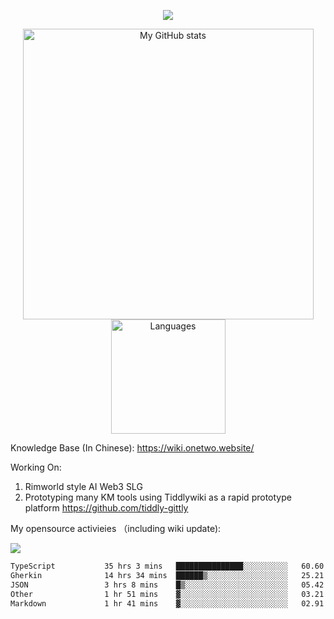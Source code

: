<a href="https://github.com/linonetwo">
    <p align="center">
        <img src="https://github-profile-trophy.vercel.app/?username=linonetwo&column=7&theme=onedark"/>
    </p>
</a>
<a align="center" href="https://github.com/linonetwo">
  <p align="center">
    <img src="https://github-readme-stats.vercel.app/api?username=linonetwo&show_icons=true&count_private=true" alt="My GitHub stats" width="465"/>
    <img src="https://github-readme-stats.vercel.app/api/top-langs/?username=linonetwo&layout=compact&langs_count=10" alt="Languages" height="183">
  </p>
</a>

Knowledge Base (In Chinese): https://wiki.onetwo.website/

Working On: 

1. Rimworld style AI Web3 SLG
1. Prototyping many KM tools using Tiddlywiki as a rapid prototype platform https://github.com/tiddly-gittly

My opensource activieies （including wiki update):

![](https://visitor-badge.glitch.me/badge?page_id=linonetwo.linonetwo)

<!--START_SECTION:waka-->

```txt
TypeScript           35 hrs 3 mins   ███████████████░░░░░░░░░░   60.60 %
Gherkin              14 hrs 34 mins  ██████▒░░░░░░░░░░░░░░░░░░   25.21 %
JSON                 3 hrs 8 mins    █▒░░░░░░░░░░░░░░░░░░░░░░░   05.42 %
Other                1 hr 51 mins    ▓░░░░░░░░░░░░░░░░░░░░░░░░   03.21 %
Markdown             1 hr 41 mins    ▓░░░░░░░░░░░░░░░░░░░░░░░░   02.91 %
```

<!--END_SECTION:waka-->
